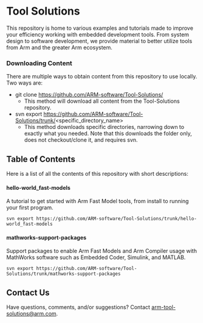 # Tool Solutions
This repository is home to various examples and tutorials made to improve your efficiency working with embedded development tools. From system design to software development, we provide material to better utilize tools from Arm and the greater Arm ecosystem. 


### Downloading Content
There are multiple ways to obtain content from this repository to use locally. Two ways are:
- git clone https://github.com/ARM-software/Tool-Solutions/
    - This method will download all content from the Tool-Solutions repository. 
- svn export https://github.com/ARM-software/Tool-Solutions/trunk/<specific_directory_name>
    - This method downloads specific directories, narrowing down to exactly what you needed. Note that this downloads the folder only, does not checkout/clone it, and requires svn.

## Table of Contents
Here is a list of all the contents of this repository with short descriptions:

#### hello-world_fast-models
A tutorial to get started with Arm Fast Model tools, from install to running your first program.
```
svn export https://github.com/ARM-software/Tool-Solutions/trunk/hello-world_fast-models
```

#### mathworks-support-packages
Support packages to enable Arm Fast Models and Arm Compiler usage with MathWorks software such as Embedded Coder, Simulink, and MATLAB.
```
svn export https://github.com/ARM-software/Tool-Solutions/trunk/mathworks-support-packages
```
## Contact Us

Have questions, comments, and/or suggestions? Contact [arm-tool-solutions@arm.com](mailto:arm-tool-solutions@arm.com).
